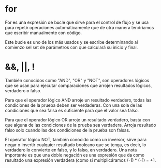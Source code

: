 # for
For es una expresión de bucle que sirve para el control de flujo y se usa para repetir operaciones automáticamente que de otra manera tendríamos que escribir manualmente con código. 

Este bucle es uno de los más usados y se escribe determinando al comienzo sel set de parámetros con que calculará su inicio y final.


# &&, ||, !
También conocidos como "AND", "OR" y "NOT", son operadores lógicos que se usan para ejecutar comparaciones que arrojen resultados lógicos, verdadero o falso.

Para que el operador lógico AND arroje un resultado verdadero, todas las condiciones de la prueba deben ser verdaderas. Con una sola de las condiciones que sea falsa es suficiente para que el valor sea falso.

Para que el operador lógico OR arroje un resultado verdadero, basta con que alguna de las condiciones de la prueba sea verdadera. Arroja resultado falso solo cuando las dos condiciones de la prueba son falsas.

El operator lógico NOT, también conocido como un inversor, sirve para negar o invertir cualquier resultado booleano que se tenga, es decir, lo verdadero lo convierte en falso, y lo falso, en verdadero. Una nota importante es que una doble negación es una expresión que da como resultado una expresión verdadera (como si multiplicáramos (-1) * (-1) = +1.